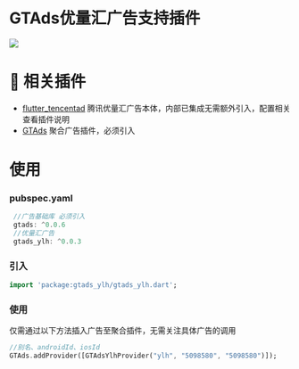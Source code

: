# GTAds优量汇广告支持插件
<p>
<a href="https://pub.flutter-io.cn/packages/gtads"><img src=https://img.shields.io/badge/gtads_ylh-v0.0.3-success></a>
</p>

# 📢 相关插件

- [flutter_tencentad](https://github.com/gstory0404/flutter_tencentad) 腾讯优量汇广告本体，内部已集成无需额外引入，配置相关查看插件说明
- [GTAds](https://github.com/gstory0404/GTAds) 聚合广告插件，必须引入

# 使用

### pubspec.yaml
```dart
 //广告基础库 必须引入
 gtads: ^0.0.6
 //优量汇广告
 gtads_ylh: ^0.0.3
```

### 引入
```dart
import 'package:gtads_ylh/gtads_ylh.dart';
```

### 使用
仅需通过以下方法插入广告至聚合插件，无需关注具体广告的调用
```dart
//别名、androidId、iosId
GTAds.addProvider([GTAdsYlhProvider("ylh", "5098580", "5098580")]);
```
